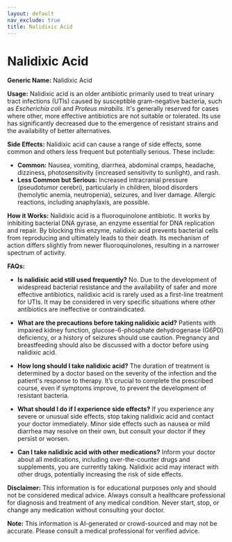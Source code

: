```yaml
---
layout: default
nav_exclude: true
title: Nalidixic Acid
---
```


# Nalidixic Acid

**Generic Name:** Nalidixic Acid

**Usage:** Nalidixic acid is an older antibiotic primarily used to treat urinary tract infections (UTIs) caused by susceptible gram-negative bacteria, such as *Escherichia coli* and *Proteus mirabilis*.  It's generally reserved for cases where other, more effective antibiotics are not suitable or tolerated.  Its use has significantly decreased due to the emergence of resistant strains and the availability of better alternatives.

**Side Effects:**  Nalidixic acid can cause a range of side effects, some common and others less frequent but potentially serious.  These include:

* **Common:** Nausea, vomiting, diarrhea, abdominal cramps, headache, dizziness, photosensitivity (increased sensitivity to sunlight), and rash.
* **Less Common but Serious:**  Increased intracranial pressure (pseudotumor cerebri), particularly in children,  blood disorders (hemolytic anemia, neutropenia), seizures, and liver damage.  Allergic reactions, including anaphylaxis, are possible.


**How it Works:** Nalidixic acid is a fluoroquinolone antibiotic.  It works by inhibiting bacterial DNA gyrase, an enzyme essential for DNA replication and repair.  By blocking this enzyme, nalidixic acid prevents bacterial cells from reproducing and ultimately leads to their death.  Its mechanism of action differs slightly from newer fluoroquinolones, resulting in a narrower spectrum of activity.

**FAQs:**

* **Is nalidixic acid still used frequently?** No. Due to the development of widespread bacterial resistance and the availability of safer and more effective antibiotics, nalidixic acid is rarely used as a first-line treatment for UTIs.  It may be considered in very specific situations where other antibiotics are ineffective or contraindicated.

* **What are the precautions before taking nalidixic acid?**  Patients with impaired kidney function, glucose-6-phosphate dehydrogenase (G6PD) deficiency, or a history of seizures should use caution.  Pregnancy and breastfeeding should also be discussed with a doctor before using nalidixic acid.

* **How long should I take nalidixic acid?**  The duration of treatment is determined by a doctor based on the severity of the infection and the patient's response to therapy.  It’s crucial to complete the prescribed course, even if symptoms improve, to prevent the development of resistant bacteria.

* **What should I do if I experience side effects?** If you experience any severe or unusual side effects, stop taking nalidixic acid and contact your doctor immediately.  Minor side effects such as nausea or mild diarrhea may resolve on their own, but consult your doctor if they persist or worsen.

* **Can I take nalidixic acid with other medications?**  Inform your doctor about all medications, including over-the-counter drugs and supplements, you are currently taking. Nalidixic acid may interact with other drugs, potentially increasing the risk of side effects.


**Disclaimer:** This information is for educational purposes only and should not be considered medical advice.  Always consult a healthcare professional for diagnosis and treatment of any medical condition.  Never start, stop, or change any medication without consulting your doctor.


**Note:** This information is AI-generated or crowd-sourced and may not be accurate. Please consult a medical professional for verified advice.